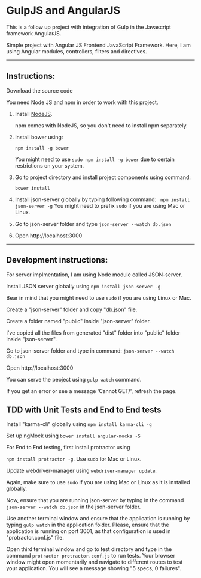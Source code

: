 # GulpJS and AngularJS
This is a follow up project with integration of Gulp in the Javascript framework AngularJS.

Simple project with Angular JS Frontend JavaScript Framework. Here, I am using Angular modules, controllers, filters and directives.

---
## Instructions:


Download the source code

You need Node JS and npm in order to work with this project.
1. Install [NodeJS](https://nodejs.org).

   npm comes with NodeJS, so you don't need to install npm separately.
2. Install bower using:

   ```npm install -g bower```

   You might need to use ```sudo npm install -g bower``` due to certain restrictions on your system.
3. Go to project directory and install project components using command:

   ```bower install```

4. Install json-server globally by typing following command:
   ``` npm install json-server -g``` You might need to prefix ```sudo``` if you are using Mac or Linux.

5. Go to json-server folder and type
   ```json-server --watch db.json```

6. Open http://localhost:3000


---
## Development instructions:

   For server implmentation, I am using Node module called JSON-server.

   Install JSON server globally using ```npm install json-server -g```

   Bear in mind that you might need to use ```sudo``` if you are using Linux or Mac.

   Create a "json-server" folder and copy "db.json" file.

   Create a folder named "public" inside "json-server" folder.

   I've copied all the files from generated "dist" folder into "public" folder inside "json-server".

   Go to json-server folder and type in command:
   ```json-server --watch db.json```

   Open http://localhost:3000

   You can serve the peoject using ```gulp watch``` command.

   If you get an error or see a message 'Cannot GET/', refresh the page.

## TDD with Unit Tests and End to End tests

   Install "karma-cli" globally using ```npm install karma-cli -g```

   Set up ngMock using ```bower install angular-mocks -S```

   For End to End testing, first install protractor using

   ```npm install protractor -g```. Use ```sudo``` for Mac or Linux.

   Update webdriver-manager using ```webdriver-manager update```.

   Again, make sure to use ```sudo``` if you are using Mac or Linux as it is installed globally.

   Now, ensure that you are running json-server by typing in the command ```json-server --watch db.json``` in the json-server folder.

   Use another terminal window and ensure that the application is running by typing ```gulp watch``` in the application folder. Please, ensure that the application is running on port 3001, as that configuration is used in "protractor.conf.js" file.

   Open third terminal window and go to test directory and type in the command ```protractor protractor.conf.js``` to run tests. Your browser window might open momentarily and navigate to different routes to test your application. You will see a  message showing "5 specs, 0 failures".
